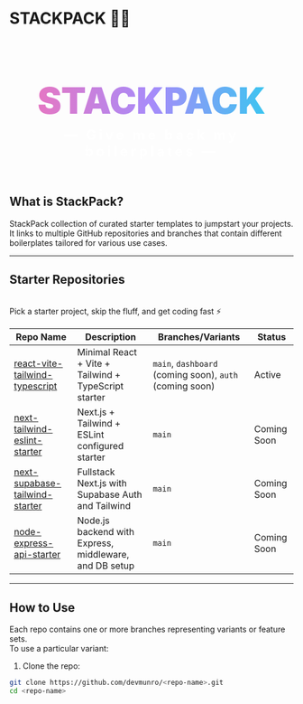 # STACKPACK 🚀✨

<div align="center">

<h1 style="font-weight: 900; font-size: 4rem; background: linear-gradient(90deg, #f472b6, #a78bfa, #22d3ee); -webkit-background-clip: text; color: transparent; margin-bottom: 0.5rem;">
  STACKPACK
</h1>

<div style="font-weight: 700; font-size: 1.5rem; color: white; margin-bottom: 1rem; letter-spacing: 0.2em;">
  — Give me back my boilerplates —
</div>

<br>

</div>

## What is StackPack?

StackPack collection of curated starter templates to jumpstart your projects. It links to multiple GitHub repositories and branches that contain different boilerplates tailored for various use cases.

---

## Starter Repositories
<br>
  Pick a starter project, skip the fluff, and get coding fast ⚡

<br>

| Repo Name                            | Description                                                        | Branches/Variants          | Status       |
|------------------------------------|--------------------------------------------------------------------|---------------------------|--------------|
| [react-vite-tailwind-typescript](https://github.com/devmunro/react-vite-tailwind-typescript) | Minimal React + Vite + Tailwind + TypeScript starter                | `main`, `dashboard` (coming soon), `auth` (coming soon) | Active       |
| [next-tailwind-eslint-starter](https://github.com/devmunro/next-tailwind-eslint-starter)      | Next.js + Tailwind + ESLint configured starter                      | `main`                    | Coming Soon  |
| [next-supabase-tailwind-starter](https://github.com/devmunro/next-supabase-tailwind-starter)  | Fullstack Next.js with Supabase Auth and Tailwind                  | `main`                    | Coming Soon  |
| [node-express-api-starter](https://github.com/devmunro/node-express-api-starter)               | Node.js backend with Express, middleware, and DB setup             | `main`                    | Coming Soon  |

---

## How to Use

Each repo contains one or more branches representing variants or feature sets.  
To use a particular variant:

1. Clone the repo:

```bash
git clone https://github.com/devmunro/<repo-name>.git
cd <repo-name>
